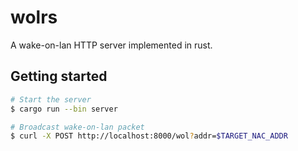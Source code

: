 # wolrs
A wake-on-lan HTTP server implemented in rust.

## Getting started
```bash
# Start the server
$ cargo run --bin server
```

```bash
# Broadcast wake-on-lan packet
$ curl -X POST http://localhost:8000/wol?addr=$TARGET_NAC_ADDR
```
